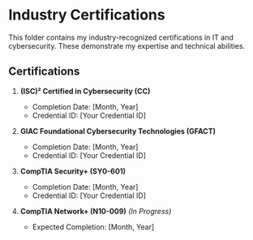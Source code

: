 # Industry Certifications

This folder contains my industry-recognized certifications in IT and cybersecurity. These demonstrate my expertise and technical abilities.

## Certifications
1. **(ISC)² Certified in Cybersecurity (CC)**  
   - Completion Date: [Month, Year]  
   - Credential ID: [Your Credential ID]  

2. **GIAC Foundational Cybersecurity Technologies (GFACT)**  
   - Completion Date: [Month, Year]  
   - Credential ID: [Your Credential ID]  

3. **CompTIA Security+ (SY0-601)**  
   - Completion Date: [Month, Year]  
   - Credential ID: [Your Credential ID]  

4. **CompTIA Network+ (N10-009)** *(In Progress)*  
   - Expected Completion: [Month, Year]  

